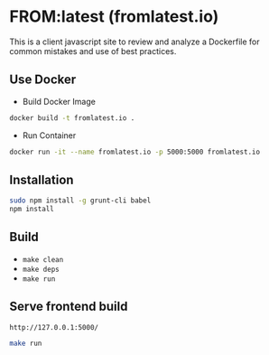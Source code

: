 # FROM:latest (fromlatest.io)

This is a client javascript site to review and analyze a Dockerfile for common mistakes and use of best practices.

## Use Docker

* Build Docker Image
```bash
docker build -t fromlatest.io .
```
* Run Container
```bash
docker run -it --name fromlatest.io -p 5000:5000 fromlatest.io
```

## Installation
```bash
sudo npm install -g grunt-cli babel
npm install
```

## Build
- `make clean`
- `make deps`
- `make run`

## Serve frontend build
`http://127.0.0.1:5000/`

```bash
make run
```
